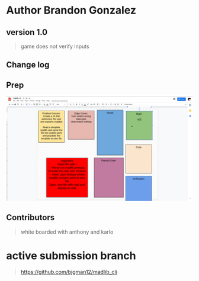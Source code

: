 # Author Brandon Gonzalez

## version 1.0
 > game does not verify inputs

## Change log

## Prep
![whiteboard](whiteboard.png)
## Contributors
 > white boarded with anthony and karlo

# active submission branch

>https://github.com/bjgman12/madlib_cli